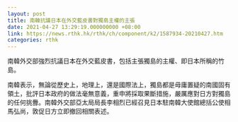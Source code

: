 ```yaml
---
layout: post
title: 南韓抗議日本在外交藍皮書對獨島主權的主張
date: 2021-04-27 13:29:19.000000000 +08:00
link: https://news.rthk.hk/rthk/ch/component/k2/1587934-20210427.htm
categories: rthk
---
```


南韓外交部強烈抗議日本在外交藍皮書，包括主張獨島的主權、即日本所稱的竹島。

南韓表示，無論從歷史上，地理上，還是國際法上，獨島都是毋庸置疑的南國固有領土，批評日本政府的做法毫無意義，重申將採取果斷措施，嚴厲應對日方對獨島的任何挑釁。南韓外交部亞太局局長李相烈已經召見日本駐南韓大使館總括公使相馬弘尚，敦促日方立即撤回相關表述。

